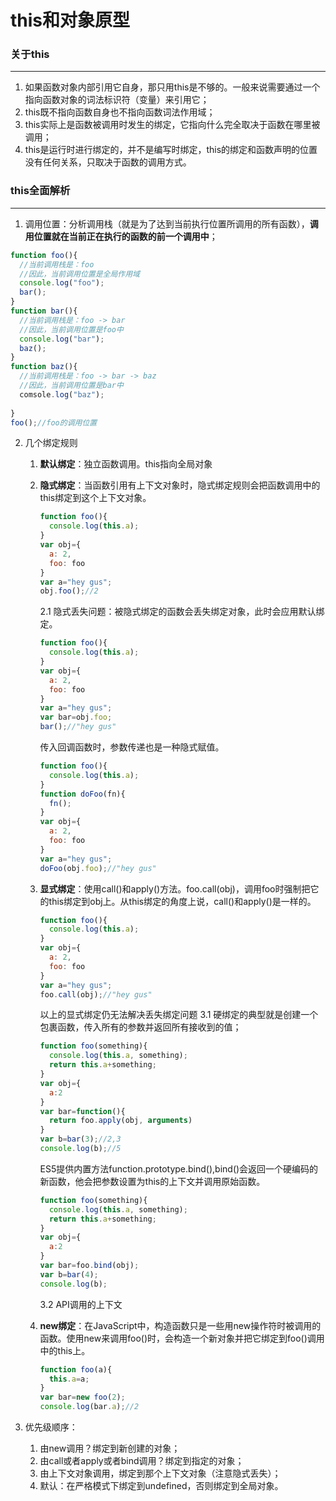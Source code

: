 this和对象原型
===
### 关于this

-----
1. 如果函数对象内部引用它自身，那只用this是不够的。一般来说需要通过一个指向函数对象的词法标识符（变量）来引用它；
2. this既不指向函数自身也不指向函数词法作用域；
3. this实际上是函数被调用时发生的绑定，它指向什么完全取决于函数在哪里被调用；
4. this是运行时进行绑定的，并不是编写时绑定，this的绑定和函数声明的位置没有任何关系，只取决于函数的调用方式。

### this全面解析

---
1. 调用位置：分析调用栈（就是为了达到当前执行位置所调用的所有函数），**调用位置就在当前正在执行的函数的前一个调用中**；
```javascript
function foo(){
  //当前调用栈是：foo
  //因此，当前调用位置是全局作用域
  console.log("foo");
  bar();
}
function bar(){
  //当前调用栈是：foo -> bar
  //因此，当前调用位置是foo中
  console.log("bar");
  baz();
}
function baz(){
  //当前调用栈是：foo -> bar -> baz
  //因此，当前调用位置是bar中
  comsole.log("baz");
  
}
foo();//foo的调用位置
```
2. 几个绑定规则
   1. **默认绑定**：独立函数调用。this指向全局对象
   2. **隐式绑定**：当函数引用有上下文对象时，隐式绑定规则会把函数调用中的this绑定到这个上下文对象。
		```javascript
		function foo(){
		  console.log(this.a);
		}
		var obj={
		  a: 2,
		  foo: foo
		}
		var a="hey gus";
		obj.foo();//2
		```
      	2.1 隐式丢失问题：被隐式绑定的函数会丢失绑定对象，此时会应用默认绑定。

		```javascript
		function foo(){
		  console.log(this.a);
		}
		var obj={
		  a: 2,
		  foo: foo
		}
		var a="hey gus";
		var bar=obj.foo;
		bar();//"hey gus"
		```
		传入回调函数时，参数传递也是一种隐式赋值。
		```javascript
		function foo(){
		  console.log(this.a);
		}
		function doFoo(fn){
		  fn();
		}
		var obj={
		  a: 2,
		  foo: foo
		}
		var a="hey gus";
		doFoo(obj.foo);//"hey gus"
		```

   3. **显式绑定**：使用call()和apply()方法。foo.call(obj)，调用foo时强制把它的this绑定到obj上。从this绑定的角度上说，call()和apply()是一样的。
		```javascript
		function foo(){
		  console.log(this.a);
		}
		var obj={
		  a: 2,
		  foo: foo
		}
		var a="hey gus";
		foo.call(obj);//"hey gus"
		```
		以上的显式绑定仍无法解决丢失绑定问题
		3.1 硬绑定的典型就是创建一个包裹函数，传入所有的参数并返回所有接收到的值；
		```javascript
		function foo(something){
		  console.log(this.a, something);
		  return this.a+something;
		}
		var obj={
		  a:2
		}
		var bar=function(){
		  return foo.apply(obj, arguments)
		}
		var b=bar(3);//2,3
		console.log(b);//5
		```

		ES5提供内置方法function.prototype.bind(),bind()会返回一个硬编码的新函数，他会把参数设置为this的上下文并调用原始函数。
		```javascript
		function foo(something){
		  console.log(this.a, something);
		  return this.a+something;
		}
		var obj={
		  a:2
		}
		var bar=foo.bind(obj);
		var b=bar(4);
		console.log(b);
		```
		3.2 API调用的上下文
   4. **new绑定**：在JavaScript中，构造函数只是一些用new操作符时被调用的函数。使用new来调用foo()时，会构造一个新对象并把它绑定到foo()调用中的this上。
		```javascript
		function foo(a){
		  this.a=a;
		}
		var bar=new foo(2);
		console.log(bar.a);//2	
		```

3. 优先级顺序：
	1. 由new调用？绑定到新创建的对象；
	2. 由call或者apply或者bind调用？绑定到指定的对象；
	3. 由上下文对象调用，绑定到那个上下文对象（注意隐式丢失）；
	4. 默认：在严格模式下绑定到undefined，否则绑定到全局对象。
